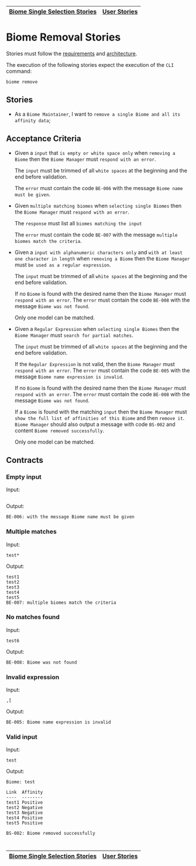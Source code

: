 | [Biome Single Selection Stories](selection_single.md) | [User Stories](../README.md) |
| ----------------------------------------------------- | ---------------------------- |

# Biome Removal Stories

Stories must follow the [requirements](../../requirements/definitions/biome_definition.md) and [architecture](../../architecture/README.md).

The execution of the following stories expect the execution of the `CLI` command:

```
biome remove
```

## Stories

- As a `Biome Maintainer`, I want to `remove a single Biome and all its affinity data`;

## Acceptance Criteria

- Given a `input` that `is empty or white space only` when `removing a Biome` then the `Biome Manager` must `respond with an error`.

  The `input` must be trimmed of all `white spaces` at the beginning and the end before validation.

  The `error` must contain the code `BE-006` with the message `Biome name must be given`.

- Given `multiple matching biomes` when `selecting single Biomes` then the `Biome Manager` must `respond with an error`.

  The `response` must list all `biomes matching the input`

  The `error` must contain the code `BE-007` with the message `multiple biomes match the criteria`.

- Given a `input with alphanumeric characters only` and `with at least one character in length` when `removing a Biome` then the `Biome Manager` must `be used as a regular expression`.

  The `input` must be trimmed of all `white spaces` at the beginning and the end before validation.

  If no `Biome` is found with the desired name then the `Biome Manager` must `respond with an error`.
  The `error` must contain the code `BE-008` with the message `Biome was not found`.

  Only one model can be matched.

- Given a `Regular Expression` when `selecting single Biomes` then the `Biome Manager` must `search for partial matches`.

  The `input` must be trimmed of all `white spaces` at the beginning and the end before validation.

  If the `Regular Expression` is not valid, then the `Biome Manager` must `respond with an error`.
  The `error` must contain the code `BE-005` with the message `Biome name expression is invalid`.

  If no `Biome` is found with the desired name then the `Biome Manager` must `respond with an error`.
  The `error` must contain the code `BE-008` with the message `Biome was not found`.

  If a `Biome` is found with the matching `input` then the `Biome Manager` must `show the full list of affinities of this Biome` and then `remove it`. `Biome Manager` should also output a message with code `BS-002` and content `Biome removed successfully`.

  Only one model can be matched.

## Contracts

### Empty input

Input:

```

```

Output:

```
BE-006: with the message Biome name must be given
```

### Multiple matches

Input:

```
test*
```

Output:

```
test1
test2
test3
test4
test5
BE-007: multiple biomes match the criteria
```

### No matches found

Input:

```
test6
```

Output:

```
BE-008: Biome was not found
```

### Invalid expression

Input:

```
,[
```

Output:

```
BE-005: Biome name expression is invalid
```

### Valid input

Input:

```
test
```

Output:

```
Biome: test

Link  Affinity
----  --------
test1 Positive
test2 Negative
test3 Negative
test4 Positive
test5 Positive

BS-002: Biome removed successfully
```

#

| [Biome Single Selection Stories](selection_single.md) | [User Stories](../README.md) |
| ----------------------------------------------------- | ---------------------------- |
